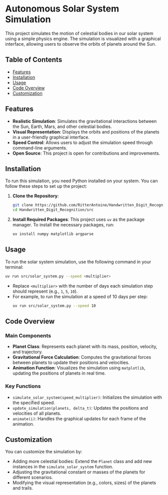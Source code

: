 # Autonomous Solar System Simulation

This project simulates the motion of celestial bodies in our solar system using a simple physics engine. The simulation is visualized with a graphical interface, allowing users to observe the orbits of planets around the Sun.

## Table of Contents

- [Features](#features)
- [Installation](#installation)
- [Usage](#usage)
- [Code Overview](#code-overview)
- [Customization](#customization)

## Features

- **Realistic Simulation**: Simulates the gravitational interactions between the Sun, Earth, Mars, and other celestial bodies.
- **Visual Representation**: Displays the orbits and positions of the planets in a user-friendly graphical interface.
- **Speed Control**: Allows users to adjust the simulation speed through command-line arguments.
- **Open Source**: This project is open for contributions and improvements.

## Installation

To run this simulation, you need Python installed on your system. You can follow these steps to set up the project:

1. **Clone the Repository**:
    ```bash
    git clone https://github.com/RitterAntoine/Handwritten_Digit_Recognition.git
    cd Handwritten_Digit_Recognition/src
    ```

2. **Install Required Packages**:
   This project uses `uv` as the package manager. To install the necessary packages, run:
   ```bash
   uv install numpy matplotlib argparse
   ```

## Usage

To run the solar system simulation, use the following command in your terminal:

```bash
uv run src/solar_system.py --speed <multiplier>
```

- Replace `<multiplier>` with the number of days each simulation step should represent (e.g., `1`, `5`, `10`). 
- For example, to run the simulation at a speed of 10 days per step:
  ```bash
  uv run src/solar_system.py --speed 10
  ```

## Code Overview

### Main Components

- **Planet Class**: Represents each planet with its mass, position, velocity, and trajectory.
- **Gravitational Force Calculation**: Computes the gravitational forces between planets to update their positions and velocities.
- **Animation Function**: Visualizes the simulation using `matplotlib`, updating the positions of planets in real time.

### Key Functions

- `simulate_solar_system(speed_multiplier)`: Initializes the simulation with the specified speed.
- `update_simulation(planets, delta_t)`: Updates the positions and velocities of all planets.
- `animate(i)`: Handles the graphical updates for each frame of the animation.

## Customization

You can customize the simulation by:

- Adding more celestial bodies: Extend the `Planet` class and add new instances in the `simulate_solar_system` function.
- Adjusting the gravitational constant or masses of the planets for different scenarios.
- Modifying the visual representation (e.g., colors, sizes) of the planets and trails.